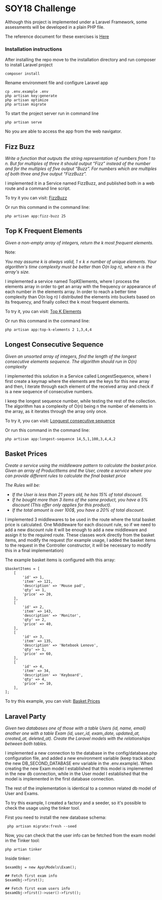 
# SOY18 Challenge

Although this project is implemented under a Laravel Framework, some assessments will be developed in a plain PHP file.

The reference document for these exercises is [Here](./Prueba%20Técnica%20SOY18.pdf)

### Installation instructions

After installing the repo move to the installation directory and run composer to install Laravel project

```
composer install
```

Rename environment file and configure Laravel app

```
cp .env.example .env
php artisan key:generate
php artisan optimize
php artisan migrate
```

To start the project server run in command line
```
php artisan serve
```

No you are able to access the app from the web navigator.

## Fizz Buzz

_Write a function that outputs the string representation of numbers from 1 to n. But for
multiples of three it should output “Fizz” instead of the number and for the multiples of five
output “Buzz”. For numbers which are multiples of both three and five output “FizzBuzz”._

I implemented it in a Service named FizzBuzz, and published both in a web route and a command line script.

To try it you can visit:
[FizzBuzz](http://127.0.0.1:8000/fizzbuzz/25)

Or run this command in the command line:
```
php artisan app:fizz-buzz 25
```

## Top K Frequent Elements

_Given a non-empty array of integers, return the k most frequent elements._

Note:

_You may assume k is always valid, 1 ≤ k ≤ number of unique elements. Your algorithm's time
complexity must be better than O(n log n), where n is the array's size._

I implemented a service named TopKElements, where I process the elements array in order to get an array with the frequency 
or appearance of each number in the elements array.
In order to reach a better time complexity than O(n log n) I distributed the elements into buckets based on its frequency,
and finally collect the k most frequent elements.

To try it, you can visit:
[Top K Elements](http://127.0.0.1:8000/top_k_elements/2/1,3,4,4)

Or run this command in the command line:
```
php artisan app:top-k-elements 2 1,3,4,4
```

## Longest Consecutive Sequence

_Given an unsorted array of integers, find the length of the longest consecutive elements
sequence. The algorithm should run in O(n) complexity_

I implemented this solution in a Service called LongestSequence, where I first create a keymap where the elements are the keys 
for this new array and then, I iterate through each element of the received array and check if is a new sequence of consecutive
numbers. 

I keep the longest sequence number, while testing the rest of the collection. The algorithm has a complexity of O(n) being
n the number of elements in the array, as it iterates through the array only once.

To try it, you can visit:
[Longuest consecutive sequence](http://127.0.0.1:8000/longest_sequence/14,5,1,100,3,4,4,2)

Or run this command in the command line:
```
php artisan app:longest-sequence 14,5,1,100,3,4,4,2
```

## Basket Prices

_Create a service using the middleware pattern to calculate the basket price. Given an array
of ProductItems and the User, create a service where you can provide different rules to
calculate the final basket price_

_The Rules will be:_
- _If the User is less than 21 years old, he has 15% of total discount._
- _If he bought more than 3 items of the same product, you have a 5% discount (This offer only applies for this product)._
- _If the total amount is over 100$, you have a 20% of total discount._

I implemented 3 middlewares to be used in the route where the total basket price is calculated.
One Middleware for each discount rule, so if we need to add a new discount rule it will be enough to add a new middleware 
and assign it to the required route.
These classes work directly from the basket items, and modify the request (for example usage, I added the basket items to 
the request in the Controller constructor, it will be necessary to modify this in a final implementation)

The example basket items is configured with this array:
```
$basketItems = [
    [
        'id' => 1,
        'item' => 121,
        'description' => 'Mouse pad',
        'qty' => 1,
        'price' => 20,
    ],
    [
        'id' => 2,
        'item' => 143,
        'description' => 'Monitor',
        'qty' => 2,
        'price' => 40,
    ],
    [
        'id' => 3,
        'item' => 135,
        'description' => 'Notebook Lenovo',
        'qty' => 1,
        'price' => 60,
    ],
    [
        'id' => 4,
        'item' => 34,
        'description' => 'Keyboard',
        'qty' => 4,
        'price' => 10,
    ],
];
```

To try this example, you can visit:
[Basket Prices](http://127.0.0.1:8000/basket_price)

## Laravel Party

_Given two databases one of those with a table Users (id, name, email) another one with a
table Exam (id, user_id, exam_date, updated_at, created_at, deleted_at). Create the Laravel
models with the relationships between both tables._

I implemented a new connection to the database in the config/database.php configuration file, and added a new environment 
variable (keep track about the new DB_SECOND_DATABASE env variable in the .env.example).
When creating the new Exam model I established that this model is implemented in the new db connection, while in the User 
model I established that the model is implemented in the first database connection.

The rest of the implementation is identical to a common related db model of User and Exams.

To try this example, I created a factory and a seeder, so it's possible to check the usage using the tinker tool.

First you need to install the new database schema:
```
 php artisan migrate:fresh --seed
```

Now, you can check that the user info can be fetched from the exam model in the Tinker tool:
```
php artian tinker
```

Inside tinker:
```
$examObj = new App\Models\Exam();

## Fetch first exam info
$examObj->first();

## Fetch first exam users info
$examObj->first()->user()->first();
```
